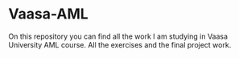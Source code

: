 # Vaasa-AML
On this repository you can find all the work I am studying in Vaasa University AML course. All the exercises and the final project work.
